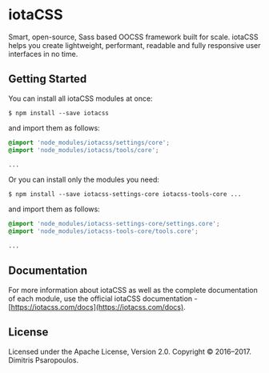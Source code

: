 # iotaCSS
Smart, open-source, Sass based OOCSS framework built for scale. iotaCSS helps you create lightweight, performant, readable and fully responsive user interfaces in no time.

## Getting Started
You can install all iotaCSS modules at once:

```
$ npm install --save iotacss
```

and import them as follows:

```scss
@import 'node_modules/iotacss/settings/core';
@import 'node_modules/iotacss/tools/core';

...
```

Or you can install only the modules you need:

```
$ npm install --save iotacss-settings-core iotacss-tools-core ...
```

and import them as follows:

```scss
@import 'node_modules/iotacss-settings-core/settings.core';
@import 'node_modules/iotacss-tools-core/tools.core';

...
```

## Documentation
For more information about iotaCSS as well as the complete documentation of each module, use the official iotaCSS documentation -  [https://iotacss.com/docs](https://iotacss.com/docs).

## License
Licensed under the Apache License, Version 2.0. Copyright © 2016–2017. Dimitris Psaropoulos.

